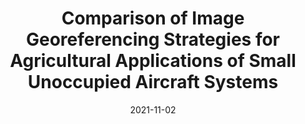 ---
title: "Comparison of Image Georeferencing Strategies for Agricultural Applications of Small Unoccupied Aircraft Systems"
collection: publications
date: 2021-11-02
# permalink: /publication/2021-Georeference-Comparison
venue: 'The Plant Phenome Journal <b>[CiteScore 5.4]</b>'
# paperurl: 'https://emmanuelgonz.github.io/files/2021-Georeference-Comparison.pdf'
link: 'https://doi.org/10.1002/ppj2.20026'
citation: 'Pugh, N.A., Thorp, K.R., <b>Gonzalez, E.M.</b>, Elshikha, D.E.M., and Pauli, D. (2021). Comparison of image georeferencing strategies for agricultural applications of small unoccupied aircraft systems. <i>The Plant Phenome Journal</i> 4, e20026. doi: 10.1002/PPJ2.20026.'
---
